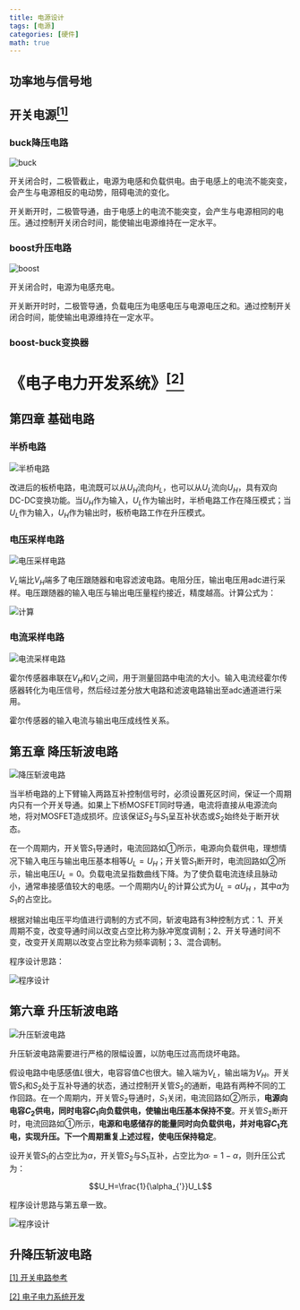 ```yaml
---
title: 电源设计
tags: [电源]
categories: [硬件]
math: true
---
```


## 功率地与信号地


## 开关电源[$^{[1]}$](https://tangqixiang.blog.csdn.net/article/details/127239261)

### buck降压电路

![buck](../images/Power/image-0.png)

开关闭合时，二极管截止，电源为电感和负载供电。由于电感上的电流不能突变，会产生与电源相反的电动势，阻碍电流的变化。

开关断开时，二极管导通，由于电感上的电流不能突变，会产生与电源相同的电压。通过控制开关闭合时间，能使输出电源维持在一定水平。



### boost升压电路


![boost](../images/Power/image-1.png)

开关闭合时，电源为电感充电。

开关断开时时，二极管导通，负载电压为电感电压与电源电压之和。通过控制开关闭合时间，能使输出电源维持在一定水平。


### boost-buck变换器



# 《电子电力开发系统》[$^{[2]}$](https://item.jd.com/10038276537998.html)

## 第四章 基础电路


### 半桥电路


![半桥电路](../images/Power/image-2.png)

改进后的板桥电路，电流既可以从$U_H$流向$H_L$，也可以从$U_L$流向$U_H$，具有双向DC-DC变换功能。当$U_H$作为输入，$U_L$作为输出时，半桥电路工作在降压模式；当$U_L$作为输入，$U_H$作为输出时，板桥电路工作在升压模式。

### 电压采样电路

![电压采样电路](../images/Power/image.png)

$V_L$端比$V_H$端多了电压跟随器和电容滤波电路。电阻分压，输出电压用adc进行采样。电压跟随器的输入电压与输出电压量程约接近，精度越高。计算公式为：

![计算](../images/Power/image-3.png)

### 电流采样电路

![电流采样电路](../images/Power/image-4.png)

霍尔传感器串联在$V_H$和$V_L$之间，用于测量回路中电流的大小。输入电流经霍尔传感器转化为电压信号，然后经过差分放大电路和滤波电路输出至adc通道进行采用。

霍尔传感器的输入电流与输出电压成线性关系。


## 第五章 降压斩波电路


![降压斩波电路](../images/Power/image-5.png)


当半桥电路的上下臂输入两路互补控制信号时，必须设置死区时间，保证一个周期内只有一个开关导通。如果上下桥MOSFET同时导通，电流将直接从电源流向地，将对MOSFET造成损坏。应该保证$S_2$与$S_1$呈互补状态或$S_2$始终处于断开状态。

在一个周期内，开关管$S_1$导通时，电流回路如①所示，电源向负载供电，理想情况下输入电压与输出电压基本相等$U_L=U_H$；开关管$S_1$断开时，电流回路如②所示，输出电压$U_L=0$。负载电流呈指数曲线下降。为了使负载电流连续且脉动小，通常串接感值较大的电感。一个周期内$U_L$的计算公式为$U_L=\alpha U_H$ ，其中$\alpha$为$S_1$的占空比。

根据对输出电压平均值进行调制的方式不同，斩波电路有3种控制方式：1、开关周期不变，改变导通时间以改变占空比称为脉冲宽度调制；2、开关导通时间不变，改变开关周期以改变占空比称为频率调制；3、混合调制。

程序设计思路：

![程序设计](../images/Power/image-6.png)


## 第六章 升压斩波电路


![升压斩波电路](../images/Power/image-7.png)

升压斩波电路需要进行严格的限幅设置，以防电压过高而烧坏电路。

假设电路中电感感值$L$很大，电容容值$C$也很大。输入端为$V_L$，输出端为$V_H$。开关管$S_1$和$S_2$处于互补导通的状态，通过控制开关管$S_2$的通断，电路有两种不同的工作回路。在一个周期内，开关管$S_2$导通时，$S_1$关闭，电流回路如②所示，**电源向电容$C_2$供电，同时电容$C_1$向负载供电，使输出电压基本保持不变**。开关管$S_2$断开时，电流回路如①所示，**电源和电感储存的能量同时向负载供电，并对电容$C_1$充电，实现升压。下一个周期重复上述过程，使电压保持稳定**。

设开关管$S_1$的占空比为$\alpha$，开关管$S_2$与$S_1$互补，占空比为$\alpha_{'}=1-\alpha$，则升压公式为：

$$U_H=\frac{1}{\alpha_{'}}U_L$$

程序设计思路与第五章一致。

![程序设计](../images/Power/image-8.png)

## 升降压斩波电路










[[1] 开关电路参考](https://tangqixiang.blog.csdn.net/article/details/127239261)

[[2] 电子电力系统开发](https://item.jd.com/10038276537998.html)


